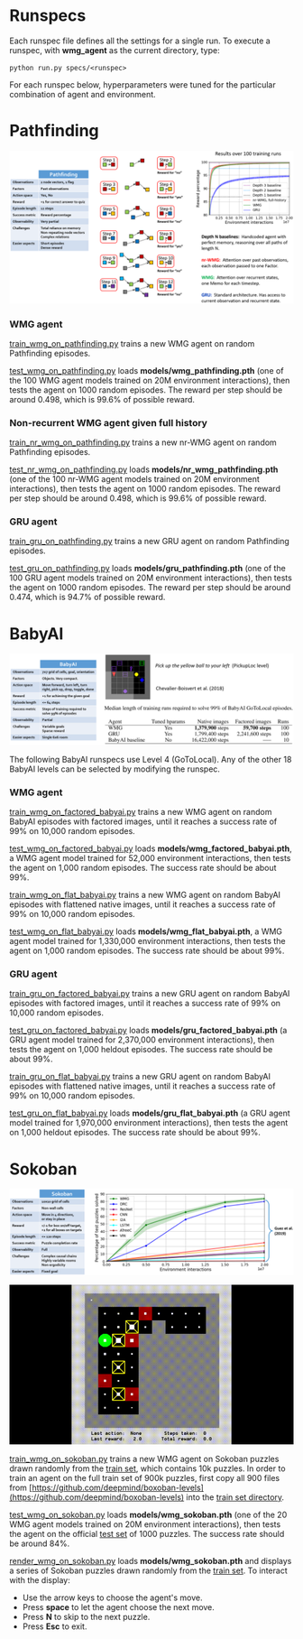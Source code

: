 # Runspecs

Each runspec file defines all the settings for a single run.
To execute a runspec, with **wmg_agent** as the current directory, type:

    python run.py specs/<runspec>

For each runspec below, hyperparameters were tuned for the particular combination of agent and environment.

# Pathfinding

![](../images/pathfinding.png)

### WMG agent

[train_wmg_on_pathfinding.py](train_wmg_on_pathfinding.py) 
trains a new WMG agent on random Pathfinding episodes.

[test_wmg_on_pathfinding.py](test_wmg_on_pathfinding.py)
loads **models/wmg_pathfinding.pth** (one of the 100 WMG agent models trained on 20M environment interactions),
then tests the agent on 1000 random episodes.
The reward per step should be around 0.498, which is 99.6% of possible reward.

### Non-recurrent WMG agent given full history

[train_nr_wmg_on_pathfinding.py](train_nr_wmg_on_pathfinding.py)
trains a new nr-WMG agent on random Pathfinding episodes.

[test_nr_wmg_on_pathfinding.py](test_nr_wmg_on_pathfinding.py)
loads **models/nr_wmg_pathfinding.pth** (one of the 100 nr-WMG agent models trained on 20M environment interactions),
then tests the agent on 1000 random episodes.
The reward per step should be around 0.498, which is 99.6% of possible reward.

### GRU agent

[train_gru_on_pathfinding.py](train_gru_on_pathfinding.py)
trains a new GRU agent on random Pathfinding episodes.

[test_gru_on_pathfinding.py](test_gru_on_pathfinding.py)
loads **models/gru_pathfinding.pth** (one of the 100 GRU agent models trained on 20M environment interactions),
then tests the agent on 1000 random episodes.
The reward per step should be around 0.474, which is 94.7% of possible reward.

# BabyAI

![](../images/babyai.png)

The following BabyAI runspecs use Level 4 (GoToLocal).
Any of the other 18 BabyAI levels can be selected by modifying the runspec.

### WMG agent

[train_wmg_on_factored_babyai.py](train_wmg_on_factored_babyai.py)
trains a new WMG agent on random BabyAI episodes with factored images,
until it reaches a success rate of 99% on 10,000 random episodes.

[test_wmg_on_factored_babyai.py](test_wmg_on_factored_babyai.py)
loads **models/wmg_factored_babyai.pth**,
a WMG agent model trained for 52,000 environment interactions,
then tests the agent on 1,000 random episodes.
The success rate should be about 99%.

[train_wmg_on_flat_babyai.py](train_wmg_on_flat_babyai.py)
trains a new WMG agent on random BabyAI episodes with flattened native images,
until it reaches a success rate of 99% on 10,000 random episodes.

[test_wmg_on_flat_babyai.py](test_wmg_on_flat_babyai.py)
loads **models/wmg_flat_babyai.pth**,
a WMG agent model trained for 1,330,000 environment interactions,
then tests the agent on 1,000 random episodes.
The success rate should be about 99%.

### GRU agent

[train_gru_on_factored_babyai.py](train_gru_on_factored_babyai.py)
trains a new GRU agent on random BabyAI episodes with factored images,
until it reaches a success rate of 99% on 10,000 random episodes.

[test_gru_on_factored_babyai.py](test_gru_on_factored_babyai.py)
loads **models/gru_factored_babyai.pth**
(a GRU agent model trained for 2,370,000 environment interactions),
then tests the agent on 1,000 heldout episodes.
The success rate should be about 99%.

[train_gru_on_flat_babyai.py](train_gru_on_flat_babyai.py)
trains a new GRU agent on random BabyAI episodes with flattened native images,
until it reaches a success rate of 99% on 10,000 random episodes.

[test_gru_on_flat_babyai.py](test_gru_on_flat_babyai.py)
loads **models/gru_flat_babyai.pth**
(a GRU agent model trained for 1,970,000 environment interactions),
then tests the agent on 1,000 heldout episodes.
The success rate should be about 99%.

# Sokoban

![](../images/sokoban.png)

![](../images/sokoban2.gif)

[train_wmg_on_sokoban.py](train_wmg_on_sokoban.py)
trains a new WMG agent on Sokoban puzzles drawn randomly 
from the [train set](../data/boxoban-levels-master/unfiltered/train), which contains 10k puzzles.
In order to train an agent on the full train set of 900k puzzles, 
first copy all 900 files from [https://github.com/deepmind/boxoban-levels](https://github.com/deepmind/boxoban-levels) 
into the [train set directory](../data/boxoban-levels-master/unfiltered/train).

[test_wmg_on_sokoban.py](test_wmg_on_sokoban.py)
loads **models/wmg_sokoban.pth** (one of the 20 WMG agent models trained on 20M environment interactions),
then tests the agent on the official [test set](../data/boxoban-levels-master/unfiltered/test) of 1000 puzzles.
The success rate should be around 84%.

[render_wmg_on_sokoban.py](render_wmg_on_sokoban.py)
loads **models/wmg_sokoban.pth** and displays a series of Sokoban puzzles 
drawn randomly from the [train set](../data/boxoban-levels-master/unfiltered/train).
To interact with the display: 
* Use the arrow keys to choose the agent's move.
* Press **space** to let the agent choose the next move.
* Press **N** to skip to the next puzzle.
* Press **Esc** to exit.
